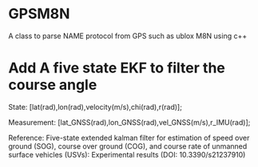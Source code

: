 # GPSM8N
A class to parse NAME protocol  from GPS such as ublox M8N using c++

# Add A five state EKF to filter the course angle

State: [lat(rad),lon(rad),velocity(m/s),chi(rad),r(rad)];

Measurement: [lat_GNSS(rad),lon_GNSS(rad),vel_GNSS(m/s),r_IMU(rad)];

Reference: Five-state extended kalman filter for estimation of speed over ground (SOG), course over ground (COG), and course rate of unmanned surface vehicles (USVs): Experimental results (DOI: 10.3390/s21237910)
